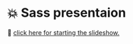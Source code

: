 # :boom: Sass presentaion

:rocket: [click here for starting the slideshow.](https://sampour.ir/Tor-presentation)
